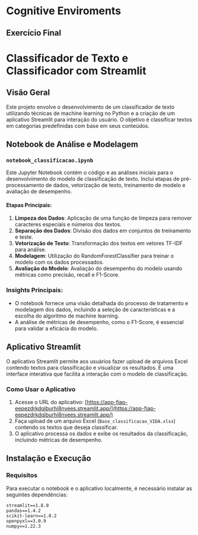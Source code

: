# Cognitive Enviroments
 
## Exercício Final

# Classificador de Texto e Classificador com Streamlit

## Visão Geral

Este projeto envolve o desenvolvimento de um classificador de texto utilizando técnicas de machine learning no Python e a criação de um aplicativo Streamlit para interação do usuário. O objetivo é classificar textos em categorias predefinidas com base em seus conteúdos.

## Notebook de Análise e Modelagem

### `notebook_classificacao.ipynb`

Este Jupyter Notebook contém o código e as análises iniciais para o desenvolvimento do modelo de classificação de texto. Inclui etapas de pré-processamento de dados, vetorização de texto, treinamento de modelo e avaliação de desempenho.

#### Etapas Principais:

1. **Limpeza dos Dados**: Aplicação de uma função de limpeza para remover caracteres especiais e números dos textos.
2. **Separação dos Dados**: Divisão dos dados em conjuntos de treinamento e teste.
3. **Vetorização de Texto**: Transformação dos textos em vetores TF-IDF para análise.
4. **Modelagem**: Utilização do RandomForestClassifier para treinar o modelo com os dados processados.
5. **Avaliação do Modelo**: Avaliação do desempenho do modelo usando métricas como precisão, recall e F1-Score.

### Insights Principais:

- O notebook fornece uma visão detalhada do processo de tratamento e modelagem dos dados, incluindo a seleção de características e a escolha do algoritmo de machine learning.
- A análise de métricas de desempenho, como o F1-Score, é essencial para validar a eficácia do modelo.

## Aplicativo Streamlit

O aplicativo Streamlit permite aos usuários fazer upload de arquivos Excel contendo textos para classificação e visualizar os resultados. É uma interface interativa que facilita a interação com o modelo de classificação.

### Como Usar o Aplicativo

1. Acesse o URL do aplicativo: [https://app-fiap-eepezdrkdqjburhi8nvees.streamlit.app/](https://app-fiap-eepezdrkdqjburhi8nvees.streamlit.app/)
2. Faça upload de um arquivo Excel (`Base_classificacao_VIDA.xlsx`) contendo os textos que deseja classificar.
3. O aplicativo processa os dados e exibe os resultados da classificação, incluindo métricas de desempenho.

## Instalação e Execução

### Requisitos

Para executar o notebook e o aplicativo localmente, é necessário instalar as seguintes dependências:

```plaintext
streamlit==1.8.0
pandas==1.4.2
scikit-learn==1.0.2
openpyxl==3.0.9
numpy==1.22.3
